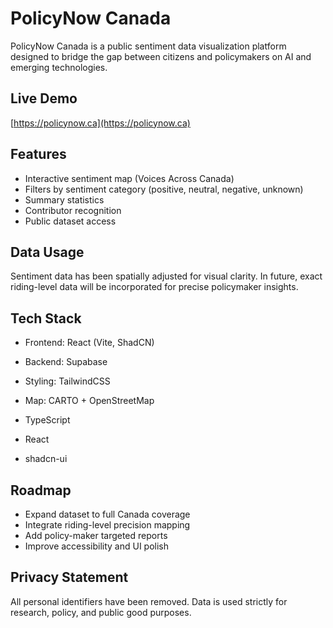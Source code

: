 # PolicyNow Canada

PolicyNow Canada is a public sentiment data visualization platform designed to bridge the gap between citizens and policymakers on AI and emerging technologies.

## Live Demo
[https://policynow.ca](https://policynow.ca)

## Features
- Interactive sentiment map (Voices Across Canada)
- Filters by sentiment category (positive, neutral, negative, unknown)
- Summary statistics
- Contributor recognition
- Public dataset access

## Data Usage
Sentiment data has been spatially adjusted for visual clarity. In future, exact riding-level data will be incorporated for precise policymaker insights.

## Tech Stack
- Frontend: React (Vite, ShadCN)
- Backend: Supabase
- Styling: TailwindCSS
- Map: CARTO + OpenStreetMap

- TypeScript
- React
- shadcn-ui

## Roadmap
- Expand dataset to full Canada coverage
- Integrate riding-level precision mapping
- Add policy-maker targeted reports
- Improve accessibility and UI polish

## Privacy Statement
All personal identifiers have been removed. Data is used strictly for research, policy, and public good purposes.



